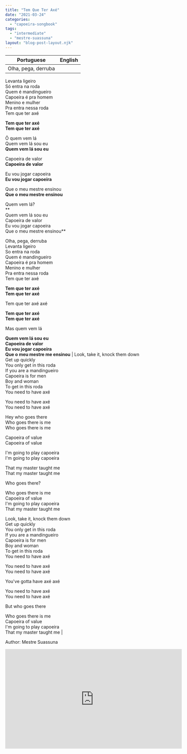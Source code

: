 ```yaml
---
title: "Tem Que Ter Axé"
date: "2021-03-24"
categories: 
  - "capoeira-songbook"
tags: 
  - "intermediate"
  - "mestre-suassuna"
layout: "blog-post-layout.njk"
---
```


| Portuguese | English |
| --- | --- |
| Olha, pega, derruba  
Levanta ligeiro  
Só entra na roda  
Quem é mandingueiro  
Capoeira é pra homem  
Menino e mulher  
Pra entra nessa roda  
Tem que ter axé  
  
**Tem que ter axé  
Tem que ter axé**  
  
Ô quem vem lá  
Quem vem lá sou eu  
**Quem vem lá sou eu**  
  
Capoeira de valor  
**Capoeira de valor**  
  
Eu vou jogar capoeira  
**Eu vou jogar capoeira**  
  
Que o meu mestre ensinou  
**Que o meu mestre ensinou**  
  
Quem vem lá?  
**  
Quem vem lá sou eu  
Capoeira de valor  
Eu vou jogar capoeira  
Que o meu mestre ensinou**  
  
Olha, pega, derruba  
Levanta ligeiro  
So entra na roda  
Quem é mandingueiro  
Capoeira é pra homem  
Menino e mulher  
Pra entra nessa roda  
Tem que ter axé  
  
**Tem que ter axé  
Tem que ter axé**  
  
Tem que ter axé axé  
  
**Tem que ter axé  
Tem que ter axé**  
  
Mas quem vem lá  
  
**Quem vem lá sou eu  
Capoeira de valor  
Eu vou jogar capoeira  
Que o meu mestre me ensinou** | Look, take it, knock them down  
Get up quickly  
You only get in this roda  
If you are a mandingueiro  
Capoeira is for men  
Boy and woman  
To get in this roda  
You need to have axé  
  
You need to have axé  
You need to have axé  
  
Hey who goes there  
Who goes there is me  
Who goes there is me  
  
Capoeira of value  
Capoeira of value  
  
I'm going to play capoeira  
I'm going to play capoeira  
  
That my master taught me  
That my master taught me  
  
Who goes there?  
  
Who goes there is me  
Capoeira of value  
I'm going to play capoeira  
That my master taught me  
  
Look, take it, knock them down  
Get up quickly  
You only get in this roda  
If you are a mandingueiro  
Capoeira is for men  
Boy and woman  
To get in this roda  
You need to have axé  
  
You need to have axé  
You need to have axé  
  
You've gotta have axé axé  
  
You need to have axé  
You need to have axé  
  
But who goes there  
  
Who goes there is me  
Capoeira of value  
I'm going to play capoeira  
That my master taught me |

<figcaption>

Author: Mestre Suassuna

</figcaption>

<iframe width="560" height="315" src="https://www.youtube.com/embed/ir6CNo0DOxs" title="YouTube video player" frameborder="0" allow="accelerometer; autoplay; clipboard-write; encrypted-media; gyroscope; picture-in-picture" allowfullscreen></iframe>
